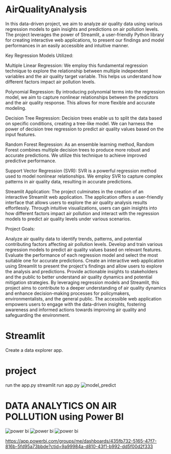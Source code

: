 # AirQualityAnalysis



In this data-driven project, we aim to analyze air quality data using various regression models to gain insights and predictions on air pollution levels. The project leverages the power of Streamlit, a user-friendly Python library for creating interactive web applications, to present our findings and model performances in an easily accessible and intuitive manner.

Key Regression Models Utilized:

Multiple Linear Regression: We employ this fundamental regression technique to explore the relationship between multiple independent variables and the air quality target variable. This helps us understand how different factors impact air pollution levels.

Polynomial Regression: By introducing polynomial terms into the regression model, we aim to capture nonlinear relationships between the predictors and the air quality response. This allows for more flexible and accurate modeling.

Decision Tree Regression: Decision trees enable us to split the data based on specific conditions, creating a tree-like model. We can harness the power of decision tree regression to predict air quality values based on the input features.

Random Forest Regression: As an ensemble learning method, Random Forest combines multiple decision trees to produce more robust and accurate predictions. We utilize this technique to achieve improved predictive performance.

Support Vector Regression (SVR): SVR is a powerful regression method used to model nonlinear relationships. We employ SVR to capture complex patterns in air quality data, resulting in accurate predictions.

Streamlit Application:
The project culminates in the creation of an interactive Streamlit web application. The application offers a user-friendly interface that allows users to explore the air quality analysis results effortlessly. Through intuitive visualizations, users can gain insights into how different factors impact air pollution and interact with the regression models to predict air quality levels under various scenarios.

Project Goals:

Analyze air quality data to identify trends, patterns, and potential contributing factors affecting air pollution levels.
Develop and train various regression models to predict air quality values based on relevant features.
Evaluate the performance of each regression model and select the most suitable one for accurate predictions.
Create an interactive web application using Streamlit to present the project's findings and allow users to explore the analysis and predictions.
Provide actionable insights to stakeholders and the public to better understand air quality dynamics and potential mitigation strategies.
By leveraging regression models and Streamlit, this project aims to contribute to a deeper understanding of air quality dynamics and enhance decision-making processes for policymakers, environmentalists, and the general public. The accessible web application empowers users to engage with the data-driven insights, fostering awareness and informed actions towards improving air quality and safeguarding the environment.








# Streamlit
Create a data explorer app.

# project
run the app.py
streamlit run app.py
![model_predict](https://user-images.githubusercontent.com/51817568/85129567-efe34c00-b250-11ea-8716-289f8fa9fc0a.png)
#  DATA ANALYTICS ON AIR POLLUTION using Power BI
![power bi](bi1.png)
![power bi](bi2.png)
![power bi](bi3.png)

https://app.powerbi.com/groups/me/dashboards/435fb732-5165-47f7-816b-5fd95a73bbde?ctid=9a99984a-d810-43f1-b992-dd5f00d2f333
